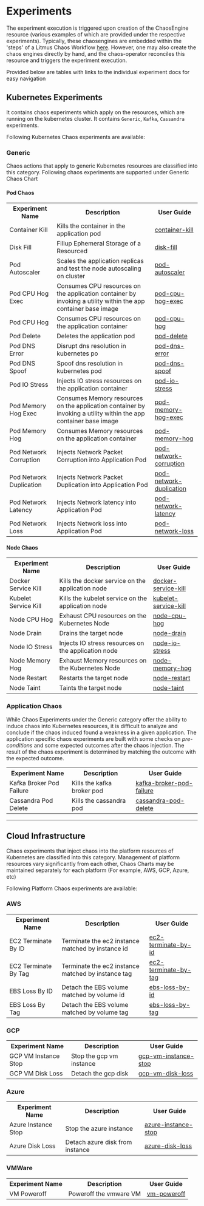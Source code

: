 # Experiments

The experiment execution is triggered upon creation of the ChaosEngine resource (various examples of which are provided under the respective experiments). Typically, these chaosengines are embedded within the 'steps' of a Litmus Chaos Workflow [here](https://litmusdocs-beta.netlify.app/). However, one may also create the chaos engines directly by hand, and the chaos-operator reconciles this resource and triggers the experiment execution.

Provided below are tables with links to the individual experiment docs for easy navigation

## Kubernetes Experiments

It contains chaos experiments which apply on the resources, which are running on the kubernetes cluster. It contains <code>Generic</code>, <code>Kafka</code>, <code>Cassandra</code> experiments.

Following Kubernetes Chaos experiments are available:

### Generic

Chaos actions that apply to generic Kubernetes resources are classified into this category. Following chaos experiments are supported under Generic Chaos Chart

#### Pod Chaos
<table>
  <tr>
    <th>Experiment Name</th>
    <th>Description</th>
    <th>User Guide</th>
  </tr>
  <tr>
    <td>Container Kill</td>
    <td>Kills the container in the application pod</td>
    <td><a href="/litmus/experiments/categories/pods/container-kill">container-kill</a></td>
  </tr>
  <tr>
    <td>Disk Fill</td>
    <td>Fillup Ephemeral Storage of a Resourced</td>
    <td><a href="/litmus/experiments/categories/pods/disk-fill">disk-fill</a></td>
  </tr>
  <tr>
    <td>Pod Autoscaler</td>
    <td>Scales the application replicas and test the node autoscaling on cluster</td>
    <td><a href="/litmus/experiments/categories/pods/pod-autoscaler">pod-autoscaler</a></td>
  </tr>
  <tr>
    <td>Pod CPU Hog Exec</td>
    <td>Consumes CPU resources on the application container by invoking a utility within the app container base image</td>
    <td><a href="/litmus/experiments/categories/pods/pod-cpu-hog-exec">pod-cpu-hog-exec</a></td>
  </tr>
  <tr>
    <td>Pod CPU Hog</td>
    <td>Consumes CPU resources on the application container</td>
    <td><a href="/litmus/experiments/categories/pods/pod-cpu-hog">pod-cpu-hog</a></td>
  </tr>
  <tr>
    <td>Pod Delete</td>
    <td>Deletes the application pod </td>
    <td><a href="/litmus/experiments/categories/pods/pod-delete">pod-delete</a></td>
  </tr>
  <tr>
    <td>Pod DNS Error</td>
    <td>Disrupt dns resolution in kubernetes po</td>
    <td><a href="/litmus/experiments/categories/pods/pod-dns-error">pod-dns-error</a></td>
  </tr>
  <tr>
    <td>Pod DNS Spoof</td>
    <td>Spoof dns resolution in kubernetes pod</td>
    <td><a href="/litmus/experiments/categories/pods/pod-dns-spoof">pod-dns-spoof</a></td>
  </tr>
  <tr>
    <td>Pod IO Stress</td>
    <td>Injects IO stress resources on the application container</td>
    <td><a href="/litmus/experiments/categories/pods/pod-io-stress">pod-io-stress</a></td>
  </tr>
  <tr>
    <td>Pod Memory Hog Exec</td>
    <td>Consumes Memory resources on the application container by invoking a utility within the app container base image</td>
    <td><a href="/litmus/experiments/categories/pods/pod-memory-hog-exec">pod-memory-hog-exec</a></td>
  </tr>
  <tr>
    <td>Pod Memory Hog</td>
    <td>Consumes Memory resources on the application container</td>
    <td><a href="/litmus/experiments/categories/pods/pod-memory-hog">pod-memory-hog</a></td>
  </tr>
  <tr>
    <td>Pod Network Corruption</td>
    <td>Injects Network Packet Corruption into Application Pod</td>
    <td><a href="/litmus/experiments/categories/pods/pod-network-corruption">pod-network-corruption</a></td>
  </tr>
  <tr>
    <td>Pod Network Duplication</td>
    <td>Injects Network Packet Duplication into Application Pod</td>
    <td><a href="/litmus/experiments/categories/pods/pod-network-duplication">pod-network-duplication</a></td>
  </tr>
  <tr>
    <td>Pod Network Latency</td>
    <td>Injects Network latency into Application Pod</td>
   <td><a href="/litmus/experiments/categories/pods/pod-network-latency">pod-network-latency</a></td>
  </tr>
  <tr>
    <td>Pod Network Loss</td>
    <td>Injects Network loss into Application Pod</td>
   <td><a href="/litmus/experiments/categories/pods/pod-network-loss">pod-network-loss</a></td>
  </tr>
</table>

#### Node Chaos

<table style="width: 100%;">
  <tr>
    <th>Experiment Name</th>
    <th>Description</th>
    <th>User Guide</th>
  </tr>
  <tr>
    <td>Docker Service Kill</td>
    <td>Kills the docker service on the application node</td>
    <td><a href="/litmus/experiments/categories/nodes/docker-service-kill">docker-service-kill</a></td>
  </tr>
  <tr>
    <td>Kubelet Service Kill</td>
    <td>Kills the kubelet service on the application node</td>
    <td><a href="/litmus/experiments/categories/nodes/kubelet-service-kill">kubelet-service-kill</a></td>
  </tr>
  <tr>
    <td>Node CPU Hog</td>
    <td>Exhaust CPU resources on the Kubernetes Node</td>
    <td><a href="/litmus/experiments/categories/nodes/node-cpu-hog">node-cpu-hog</a></td>
  </tr>
  <tr>
    <td>Node Drain</td>
    <td>Drains the target node</td>
    <td><a href="/litmus/experiments/categories/nodes/node-drain">node-drain</a></td>
  </tr>
  <tr>
    <td>Node IO Stress</td>
    <td>Injects IO stress resources on the application node</td>
    <td><a href="/litmus/experiments/categories/nodes/node-io-stress">node-io-stress</a></td>
  </tr>
  <tr>
    <td>Node Memory Hog</td>
    <td>Exhaust Memory resources on the Kubernetes Node</td>
    <td><a href="/litmus/experiments/categories/nodes/node-memory-hog">node-memory-hog</a></td>
  </tr>
  <tr>
    <td>Node Restart</td>
    <td> Restarts the target node</td>
    <td><a href="/litmus/experiments/categories/nodes/node-restart">node-restart</a></td>
  </tr>
  <tr>
    <td>Node Taint</td>
    <td>Taints the target node</td>
    <td><a href="/litmus/experiments/categories/nodes/node-taint">node-taint</a></td>
  </tr>
</table>

### Application Chaos

While Chaos Experiments under the Generic category offer the ability to induce chaos into Kubernetes resources, it is difficult to analyze and conclude if the chaos induced found a weakness in a given application. The application specific chaos experiments are built with some checks on *pre-conditions* and some expected outcomes after the chaos injection. The result of the chaos experiment is determined by matching the outcome with the expected outcome. 

<table style="width: 100%;">
  <tr>
    <th>Experiment Name</th>
    <th>Description</th>
    <th>User Guide</th>
  </tr>
  <tr>
    <td>Kafka Broker Pod Failure</td>
    <td>Kills the kafka broker pod</td>
    <td><a href="/litmus/experiments/categories/kafka/kafka-broker-pod-failure">kafka-broker-pod-failure</a></td>
  </tr>
  <tr>
    <td>Cassandra Pod Delete</td>
    <td>Kills the cassandra pod</td>
    <td><a href="/litmus/experiments/categories/cassandra/cassandra-pod-delete">cassandra-pod-delete</a></td>
  </tr>
</table>

<hr/>

##  Cloud Infrastructure

Chaos experiments that inject chaos into the platform resources of Kubernetes are classified into this category. Management of platform resources vary significantly from each other, Chaos Charts may be maintained separately for each platform (For example, AWS, GCP, Azure, etc)

Following Platform Chaos experiments are available:

### AWS

<table style="width: 100%;">
  <tr>
    <th>Experiment Name</th>
    <th>Description</th>
    <th>User Guide</th>
  </tr>
  <tr>
    <td>EC2 Terminate By ID</td>
    <td>Terminate the ec2 instance matched by instance id</td>
    <td><a href="/litmus/experiments/categories/aws/ec2-terminate-by-id">ec2-terminate-by-id</a></td>
  </tr>
  <tr>
    <td>EC2 Terminate By Tag</td>
    <td>Terminate the ec2 instance matched by instance tag</td>
    <td><a href="/litmus/experiments/categories/aws/ec2-terminate-by-tag">ec2-terminate-by-tag</a></td>
  </tr>
  <tr>
    <td>EBS Loss By ID</td>
    <td>Detach the EBS volume matched by volume id</td>
    <td><a href="/litmus/experiments/categories/aws/ebs-loss-by-id">ebs-loss-by-id</a></td>
  </tr>
  <tr>
    <td>EBS Loss By Tag</td>
    <td>Detach the EBS volume matched by volume tag</td>
    <td><a href="/litmus/experiments/categories/aws/ebs-loss-by-tag">ebs-loss-by-tag</a></td>
  </tr>
</table>

### GCP

<table style="width: 100%;">
  <tr>
    <th>Experiment Name</th>
    <th>Description</th>
    <th>User Guide</th>
  </tr>
  <tr>
    <td>GCP VM Instance Stop</td>
    <td>Stop the gcp vm instance</td>
    <td><a href="/litmus/experiments/categories/gcp/gcp-vm-instance-stop">gcp-vm-instance-stop</a></td>
  </tr>
  <tr>
    <td>GCP VM Disk Loss</td>
    <td>Detach the gcp disk</td>
    <td><a href="/litmus/experiments/categories/gcp/gcp-vm-disk-loss">gcp-vm-disk-loss</a></td>
  </tr>
</table>

### Azure

<table style="width: 100%;">
  <tr>
    <th>Experiment Name</th>
    <th>Description</th>
    <th>User Guide</th>
  </tr>
  <tr>
    <td>Azure Instance Stop</td>
    <td>Stop the azure instance</td>
    <td><a href="/litmus/experiments/categories/azure/azure-instance-stop">azure-instance-stop</a></td>
  </tr>
  <tr>
    <td>Azure Disk Loss</td>
    <td>Detach azure disk from instance</td>
    <td><a href="/litmus/experiments/categories/azure/azure-disk-loss">azure-disk-loss</a></td>
  </tr>
</table>

### VMWare

<table style="width: 100%;">
  <tr>
    <th>Experiment Name</th>
    <th>Description</th>
    <th>User Guide</th>
  </tr>
  <tr>
    <td>VM Poweroff</td>
    <td>Poweroff the vmware VM</td>
    <td><a href="/litmus/experiments/categories/vmware/vm-poweroff">vm-poweroff</a></td>
  </tr>
</table>

